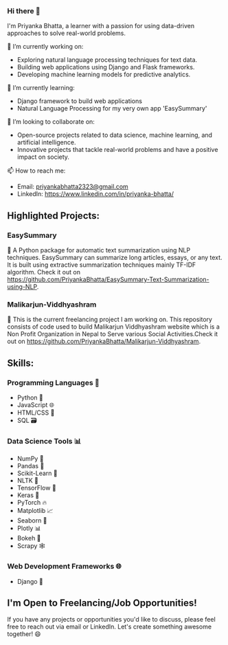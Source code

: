 ### Hi there 👋

I'm Priyanka Bhatta, a learner with a passion for using data-driven approaches to solve real-world problems.

🔭 I’m currently working on:
- Exploring natural language processing techniques for text data.
- Building web applications using Django and Flask frameworks.
- Developing machine learning models for predictive analytics.

🌱 I’m currently learning:
- Django framework to build web applications
- Natural Language Processing for my very own app 'EasySummary'

👯 I’m looking to collaborate on:
- Open-source projects related to data science, machine learning, and artificial intelligence.
- Innovative projects that tackle real-world problems and have a positive impact on society.

📫 How to reach me:
- Email: priyankabhatta2323@gmail.com
- LinkedIn: https://www.linkedin.com/in/priyanka-bhatta/

## Highlighted Projects:

### EasySummary
🚀 A Python package for automatic text summarization using NLP techniques. EasySummary can summarize long articles, essays, or any text. It is built using extractive summarization techniques mainly TF-IDF algorithm. Check it out on https://github.com/PriyankaBhatta/EasySummary-Text-Summarization-using-NLP.

### Malikarjun-Viddhyashram
🚀 This is the current freelancing project I am working on. This repository consists of code used to build Malikarjun Viddhyashram website which is a Non Profit Organization in Nepal to Serve various Social Activities.Check it out on https://github.com/PriyankaBhatta/Malikarjun-Viddhyashram.

## Skills:
### Programming Languages 🚀
- Python 🐍
- JavaScript 🌐
- HTML/CSS 🎨
- SQL 🗃️

### Data Science Tools 📊
- NumPy 🧮
- Pandas 🐼
- Scikit-Learn 🤖
- NLTK 📝
- TensorFlow 🧠
- Keras 🧬
- PyTorch 🔥
- Matplotlib 📈
- Seaborn 🌊
- Plotly 📊
- Bokeh 🌌
- Scrapy 🕸️

### Web Development Frameworks 🌐
- Django 🎸

## I'm Open to Freelancing/Job Opportunities!
If you have any projects or opportunities you'd like to discuss, please feel free to reach out via email or LinkedIn. Let's create something awesome together! 😄


